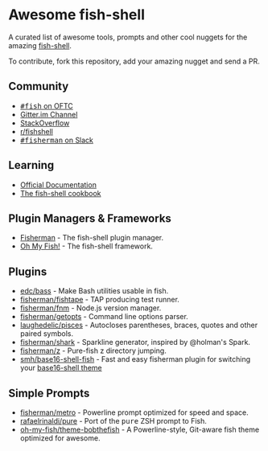 # Awesome fish-shell

A curated list of awesome tools, prompts and other cool nuggets for the amazing [fish-shell](https://github.com/fish-shell/fish-shell).

To contribute, fork this repository, add your amazing nugget and send a PR.

## Community

* [<samp>#fish</samp> on OFTC](https://webchat.oftc.net/?channels=fish)
* [Gitter.im Channel](https://gitter.im/fish-shell/fish-shell)
* [StackOverflow](http://stackoverflow.com/questions/tagged/fish)
* [r/fishshell](https://www.reddit.com/r/fishshell/)
* [<samp>#fisherman</samp> on Slack](https://fisherman-wharf.herokuapp.com)

## Learning

* [Official Documentation](http://fishshell.com/docs/current/index.html)
* [The fish-shell cookbook](https://github.com/jorgebucaran/fish-shell-cookbook)

## Plugin Managers & Frameworks

* [Fisherman](https://github.com/fisherman/fisherman) - The fish-shell plugin manager.
* [Oh My Fish!](https://github.com/oh-my-fish/oh-my-fish) - The fish-shell framework.

## Plugins

* [edc/bass](https://github.com/edc/bass) - Make Bash utilities usable in fish.
* [fisherman/fishtape](https://github.com/fisherman/fishtape) - TAP producing test runner.
* [fisherman/fnm](https://github.com/fisherman/fnm) - Node.js version manager.
* [fisherman/getopts](https://github.com/fisherman/getopts) - Command line options parser.
* [laughedelic/pisces](https://github.com/laughedelic/pisces) - Autocloses parentheses, braces, quotes and other paired symbols.
* [fisherman/shark](https://github.com/fisherman/shark) - Sparkline generator, inspired by @holman's Spark.
* [fisherman/z](https://github.com/fisherman/z) - Pure-fish z directory jumping.
* [smh/base16-shell-fish](https://github.com/smh/base16-shell-fish) - Fast and easy fisherman plugin for switching your [base16-shell theme](https://github.com/chriskempson/base16-shell)

## Simple Prompts

* [fisherman/metro](https://github.com/fisherman/metro) - Powerline prompt optimized for speed and space.
* [rafaelrinaldi/pure](https://github.com/rafaelrinaldi/pure) - Port of the <samp>pure</samp> ZSH prompt to Fish.
* [oh-my-fish/theme-bobthefish](https://github.com/oh-my-fish/theme-bobthefish) - A Powerline-style, Git-aware fish theme optimized for awesome.
